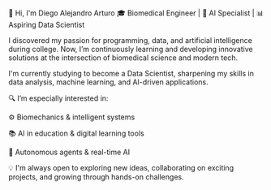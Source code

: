 👋 Hi, I'm Diego Alejandro Arturo
🎓 Biomedical Engineer | 🤖 AI Specialist | 📊 Aspiring Data Scientist

I discovered my passion for programming, data, and artificial intelligence during college. Now, I’m continuously learning and developing innovative solutions at the intersection of biomedical science and modern tech.

I'm currently studying to become a Data Scientist, sharpening my skills in data analysis, machine learning, and AI-driven applications.

🔍 I’m especially interested in:

⚙️ Biomechanics & intelligent systems

📚 AI in education & digital learning tools

🧠 Autonomous agents & real-time AI

💡 I'm always open to exploring new ideas, collaborating on exciting projects, and growing through hands-on challenges.
<!--
**Diego-AArturo/Diego-AArturo** is a ✨ _special_ ✨ repository because its `README.md` (this file) appears on your GitHub profile.

Here are some ideas to get you started:

- 🔭 I’m currently working on ...
- 🌱 I’m currently learning ...
- 👯 I’m looking to collaborate on ...
- 🤔 I’m looking for help with ...
- 💬 Ask me about ...
- 📫 How to reach me: ...
- 😄 Pronouns: ...
- ⚡ Fun fact: ...
-->

